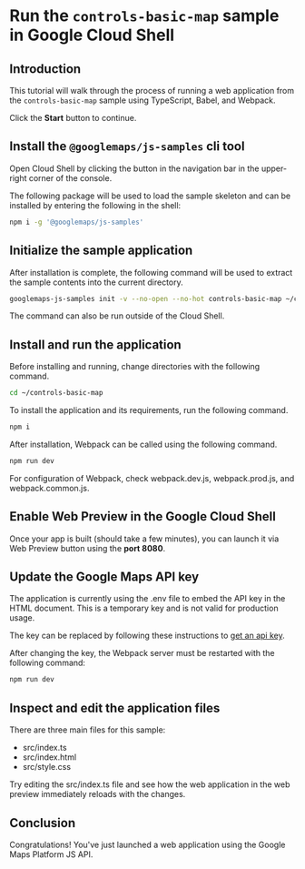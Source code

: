 # Run the `controls-basic-map` sample in Google Cloud Shell

<walkthrough-tutorial-duration duration="10"/>

## Introduction

This tutorial will walk through the process of running a web application from
the `controls-basic-map` sample using TypeScript, Babel, and Webpack.

Click the **Start** button to continue.

## Install the `@googlemaps/js-samples` cli tool

Open Cloud Shell by clicking the
<walkthrough-cloud-shell-icon></walkthrough-cloud-shell-icon> button in the
navigation bar in the upper-right corner of the console.

The following package will be used to load the sample skeleton and can be
installed by entering the following in the shell:

```bash
npm i -g '@googlemaps/js-samples'
```

## Initialize the sample application

After installation is complete, the following command will be used to extract
the sample contents into the current directory.

```bash
googlemaps-js-samples init -v --no-open --no-hot controls-basic-map ~/controls-basic-map
```

The command can also be run outside of the Cloud Shell.

## Install and run the application

Before installing and running, change directories with the following command.

```bash
cd ~/controls-basic-map
```

To install the application and its requirements, run the following command.

```bash
npm i
```

After installation, Webpack can be called using the following command.

```bash
npm run dev
```

For configuration of Webpack, check
<walkthrough-editor-open-file filePath="controls-basic-map/webpack.dev.js">webpack.dev.js</walkthrough-editor-open-file>,
<walkthrough-editor-open-file filePath="controls-basic-map/webpack.prod.js">webpack.prod.js</walkthrough-editor-open-file>,
and
<walkthrough-editor-open-file filePath="controls-basic-map/webpack.common.js">webpack.common.js</walkthrough-editor-open-file>.

## Enable Web Preview in the Google Cloud Shell

Once your app is built (should take a few minutes), you can launch it via
<walkthrough-spotlight-pointer target="cloudshell" spotlightId="devshell-web-preview-button">Web
Preview button</walkthrough-spotlight-pointer> using the **port 8080**.

## Update the Google Maps API key

The application is currently using the
<walkthrough-editor-open-file filePath="controls-basic-map/.env">.env</walkthrough-editor-open-file>
file to embed the API key in the HTML document. This is a temporary key and is
not valid for production usage.

The key can be replaced by following these instructions to
[get an api key](https://developers.google.com/maps/documentation/javascript/get-api-key).

After changing the key, the Webpack server must be restarted with the following
command:

```bash
npm run dev
```

## Inspect and edit the application files

There are three main files for this sample:

*   <walkthrough-editor-open-file filePath="controls-basic-map/src/index.ts">src/index.ts</walkthrough-editor-open-file>
*   <walkthrough-editor-open-file filePath="controls-basic-map/src/index.html">src/index.html</walkthrough-editor-open-file>
*   <walkthrough-editor-open-file filePath="controls-basic-map/src/style.css">src/style.css</walkthrough-editor-open-file>

Try editing the <walkthrough-editor-open-file filePath="controls-basic-map/src/index.ts">src/index.ts</walkthrough-editor-open-file> file and see how the web application in the web preview immediately reloads with the changes.

## Conclusion

<walkthrough-conclusion-trophy></walkthrough-conclusion-trophy>

Congratulations! You've just launched a web application using the Google Maps
Platform JS API.
